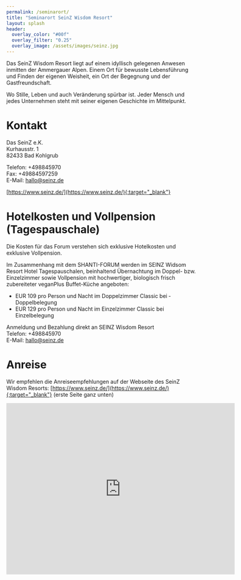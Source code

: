 ```yaml
---
permalink: /seminarort/
title: "Seminarort SeinZ Wisdom Resort"
layout: splash
header:
  overlay_color: "#00f"
  overlay_filter: "0.25"
  overlay_image: /assets/images/seinz.jpg
---
```


Das SeinZ Wisdom Resort liegt auf einem idyllisch gelegenen Anwesen inmitten der Ammergauer Alpen.
Einem Ort für bewusste Lebensführung und Finden der eigenen Weisheit, ein Ort der Begegnung und der Gastfreundschaft.

Wo Stille, Leben und auch Veränderung spürbar ist. Jeder Mensch und jedes Unternehmen steht mit seiner eigenen Geschichte im Mittelpunkt.

# Kontakt
Das SeinZ e.K.<br>
Kurhausstr. 1<br>
82433 Bad Kohlgrub<br>

Telefon: +498845970<br>
Fax: +49884597259<br>
E-Mail: hallo@seinz.de<br>

[https://www.seinz.de/](https://www.seinz.de/){:target="_blank"}

# Hotelkosten und Vollpension (Tagespauschale)
Die Kosten für das Forum verstehen sich exklusive Hotelkosten und
exklusive Vollpension.

Im Zusammenhang mit dem SHANTI-FORUM werden im SEINZ Widsom
Resort Hotel Tagespauschalen, beinhaltend ­Übernachtung im Doppel-
bzw. Einzelzimmer sowie Vollpension mit hochwertiger, biologisch frisch
zubereiteter veganPlus Buffet-Küche angeboten:
* EUR 109 pro Person und Nacht im Doppelzimmer Classic bei ­Doppelbelegung
* EUR 129 pro Person und Nacht im Einzelzimmer Classic bei Einzelbelegung

Anmeldung und Bezahlung direkt an SEINZ Wisdom Resort<br>
Telefon: +498845970<br>
E-Mail: hallo@seinz.de

# Anreise
Wir empfehlen die Anreiseempfehlungen auf der Webseite des SeinZ Wisdom Resorts: [https://www.seinz.de/](https://www.seinz.de/){:target="_blank"} (erste Seite ganz unten)

<iframe src="https://www.google.com/maps/embed?pb=!1m18!1m12!1m3!1d2687.0325740966205!2d11.041900314711677!3d47.66436359198057!2m3!1f0!2f0!3f0!3m2!1i1024!2i768!4f13.1!3m3!1m2!1s0x479c532b2f4ac5e3%3A0xe16db1f080750664!2sSEINZ%20-%20Wisdom%20Resort%20-%20Seminarhaus-Biohotel-Heilzentrum!5e0!3m2!1sde!2sde!4v1590089565853!5m2!1sde!2sde" width="600" height="450" frameborder="0" style="border:0;" allowfullscreen="" aria-hidden="false" tabindex="0"></iframe>
